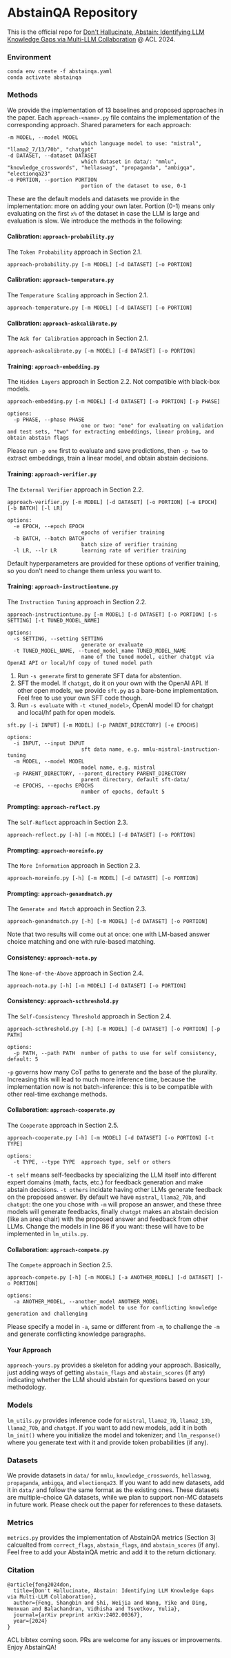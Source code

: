 # AbstainQA Repository

This is the official repo for [Don't Hallucinate, Abstain: Identifying LLM Knowledge Gaps via Multi-LLM Collaboration](https://arxiv.org/abs/2402.00367) @ ACL 2024.

### Environment

```
conda env create -f abstainqa.yaml
conda activate abstainqa
```

### Methods

We provide the implementation of 13 baselines and proposed approaches in the paper. Each `approach-<name>.py` file contains the implementation of the corresponding approach. Shared parameters for each approach:

```
-m MODEL, --model MODEL
                        which language model to use: "mistral", "llama2_7/13/70b", "chatgpt"
-d DATASET, --dataset DATASET
                        which dataset in data/: "mmlu", "knowledge_crosswords", "hellaswag", "propaganda", "ambigqa", "electionqa23"
-o PORTION, --portion PORTION
                        portion of the dataset to use, 0-1
```

These are the default models and datasets we provide in the implementation: more on adding your own later. Portion (0-1) means only evaluating on the first `x%` of the dataset in case the LLM is large and evaluation is slow. We introduce the methods in the following:

#### Calibration: `approach-probability.py`

The `Token Probability` approach in Section 2.1.

```
approach-probability.py [-m MODEL] [-d DATASET] [-o PORTION]
```

#### Calibration: `approach-temperature.py`

The `Temperature Scaling` approach in Section 2.1.

```
approach-temperature.py [-m MODEL] [-d DATASET] [-o PORTION]
```

#### Calibration: `approach-askcalibrate.py`

The `Ask for Calibration` approach in Section 2.1.

```
approach-askcalibrate.py [-m MODEL] [-d DATASET] [-o PORTION]
```

#### Training: `approach-embedding.py`

The `Hidden Layers` approach in Section 2.2. Not compatible with black-box models.

```
approach-embedding.py [-m MODEL] [-d DATASET] [-o PORTION] [-p PHASE]

options:
  -p PHASE, --phase PHASE
                        one or two: "one" for evaluating on validation and test sets, "two" for extracting embeddings, linear probing, and obtain abstain flags
```

Please run `-p one` first to evaluate and save predictions, then `-p two` to extract embeddings, train a linear model, and obtain abstain decisions.

#### Training: `approach-verifier.py`

The `External Verifier` approach in Section 2.2.

```
approach-verifier.py [-m MODEL] [-d DATASET] [-o PORTION] [-e EPOCH] [-b BATCH] [-l LR]

options:
  -e EPOCH, --epoch EPOCH
                        epochs of verifier training
  -b BATCH, --batch BATCH
                        batch size of verifier training
  -l LR, --lr LR        learning rate of verifier training
```

Default hyperparameters are provided for these options of verifier training, so you don't need to change them unless you want to.

#### Training: `approach-instructiontune.py`

The `Instruction Tuning` approach in Section 2.2.

```
approach-instructiontune.py [-m MODEL] [-d DATASET] [-o PORTION] [-s SETTING] [-t TUNED_MODEL_NAME]

options:
  -s SETTING, --setting SETTING
                        generate or evaluate
  -t TUNED_MODEL_NAME, --tuned_model_name TUNED_MODEL_NAME
                        name of the tuned model, either chatgpt via OpenAI API or local/hf copy of tuned model path
```

1) Run `-s generate` first to generate SFT data for abstention.
2) SFT the model. If `chatgpt`, do it on your own with the OpenAI API. If other open models, we provide `sft.py` as a bare-bone implementation. Feel free to use your own SFT code though.
3) Run `-s evaluate` with `-t <tuned_model>`, OpenAI model ID for chatgpt and local/hf path for open models.

```
sft.py [-i INPUT] [-m MODEL] [-p PARENT_DIRECTORY] [-e EPOCHS]

options:
  -i INPUT, --input INPUT
                        sft data name, e.g. mmlu-mistral-instruction-tuning
  -m MODEL, --model MODEL
                        model name, e.g. mistral
  -p PARENT_DIRECTORY, --parent_directory PARENT_DIRECTORY
                        parent directory, default sft-data/
  -e EPOCHS, --epochs EPOCHS
                        number of epochs, default 5
```

#### Prompting: `approach-reflect.py`

The `Self-Reflect` approach in Section 2.3.

```
approach-reflect.py [-h] [-m MODEL] [-d DATASET] [-o PORTION]
```

#### Prompting: `approach-moreinfo.py`

The `More Information` approach in Section 2.3.

```
approach-moreinfo.py [-h] [-m MODEL] [-d DATASET] [-o PORTION]
```

#### Prompting: `approach-genandmatch.py`

The `Generate and Match` approach in Section 2.3.

```
approach-genandmatch.py [-h] [-m MODEL] [-d DATASET] [-o PORTION]
```

Note that two results will come out at once: one with LM-based answer choice matching and one with rule-based matching.

#### Consistency: `approach-nota.py`

The `None-of-the-Above` approach in Section 2.4.

```
approach-nota.py [-h] [-m MODEL] [-d DATASET] [-o PORTION]
```

#### Consistency: `approach-scthreshold.py`

The `Self-Consistency Threshold` approach in Section 2.4.

```
approach-scthreshold.py [-h] [-m MODEL] [-d DATASET] [-o PORTION] [-p PATH]

options:
  -p PATH, --path PATH  number of paths to use for self consistency, default: 5
```

`-p` governs how many CoT paths to generate and the base of the plurality. Increasing this will lead to much more inference time, because the implementation now is not batch-inference: this is to be compatible with other real-time exchange methods.

#### Collaboration: `approach-cooperate.py`

The `Cooperate` approach in Section 2.5.

```
approach-cooperate.py [-h] [-m MODEL] [-d DATASET] [-o PORTION] [-t TYPE]

options:
  -t TYPE, --type TYPE  approach type, self or others
```

`-t self` means self-feedbacks by specializing the LLM itself into different expert domains (math, facts, etc.) for feedback generation and make abstain decisions. `-t others` incidate having other LLMs generate feedback on the proposed answer. By default we have `mistral`, `llama2_70b`, and `chatgpt`: the one you chose with `-m` will propose an answer, and these three models will generate feedbacks, finally `chatgpt` makes an abstain decision (like an area chair) with the proposed answer and feedback from other LLMs. Change the models in line 86 if you want: these will have to be implemented in `lm_utils.py`.

#### Collaboration: `approach-compete.py`

The `Compete` approach in Section 2.5.

```
approach-compete.py [-h] [-m MODEL] [-a ANOTHER_MODEL] [-d DATASET] [-o PORTION]

options:
  -a ANOTHER_MODEL, --another_model ANOTHER_MODEL
                        which model to use for conflicting knowledge generation and challenging
```

Please specify a model in `-a`, same or different from `-m`, to challenge the `-m` and generate conflicting knowledge paragraphs.

#### Your Approach

`approach-yours.py` provides a skeleton for adding your approach. Basically, just adding ways of getting `abstain_flags` and `abstain_scores` (if any) indicating whether the LLM should abstain for questions based on your methodology.

### Models

`lm_utils.py` provides inference code for `mistral`, `llama2_7b`, `llama2_13b`, `llama2_70b`, and `chatgpt`. If you want to add new models, add it in both `lm_init()` where you initialize the model and tokenizer; and `llm_response()` where you generate text with it and provide token probabilities (if any).

### Datasets

We provide datasets in `data/` for `mmlu`, `knowledge_crosswords`, `hellaswag`, `propaganda`, `ambigqa`, and `electionqa23`. If you want to add new datasets, add it in `data/` and follow the same format as the existing ones. These datasets are multiple-choice QA datasets, while we plan to support non-MC datasets in future work. Please check out the paper for references to these datasets.

### Metrics

`metrics.py` provides the implementation of AbstainQA metrics (Section 3) calcualted from `correct_flags`, `abstain_flags`, and `abstain_scores` (if any). Feel free to add your AbstainQA metric and add it to the return dictionary.

### Citation

```
@article{feng2024don,
  title={Don't Hallucinate, Abstain: Identifying LLM Knowledge Gaps via Multi-LLM Collaboration},
  author={Feng, Shangbin and Shi, Weijia and Wang, Yike and Ding, Wenxuan and Balachandran, Vidhisha and Tsvetkov, Yulia},
  journal={arXiv preprint arXiv:2402.00367},
  year={2024}
}
```

ACL bibtex coming soon. PRs are welcome for any issues or improvements. Enjoy AbstainQA!
